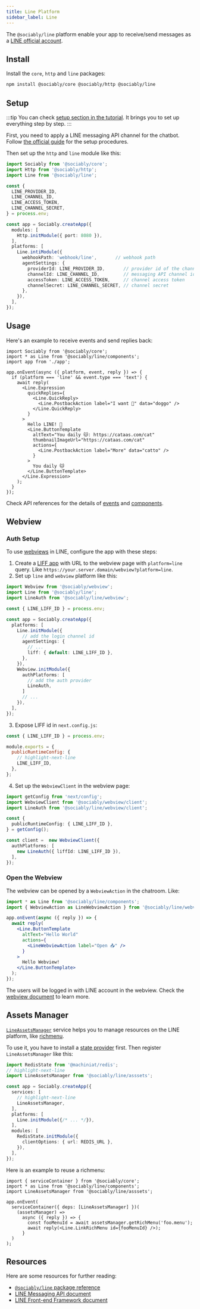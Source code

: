 ```yaml
---
title: Line Platform
sidebar_label: Line
---
```


The `@sociably/line` platform enable your app to receive/send messages as a
[LINE official account](https://www.linebiz.com/jp-en/other/).

## Install

Install the `core`, `http` and `line` packages:

```bash
npm install @sociably/core @sociably/http @sociably/line
```

## Setup

:::tip
You can check [setup section in the tutorial](https://sociably.js.org/docs/learn/create-app#platform-setup?p=line).
It brings you to set up everything step by step.
:::

First, you need to apply a LINE messaging API channel for the chatbot.
Follow [the official guide](https://developers.line.biz/en/docs/messaging-api/building-bot/)
for the setup procedures.

Then set up the `http` and `line` module like this:

```ts
import Sociably from '@sociably/core';
import Http from '@sociably/http';
import Line from '@sociably/line';

const {
  LINE_PROVIDER_ID,
  LINE_CHANNEL_ID,
  LINE_ACCESS_TOKEN,
  LINE_CHANNEL_SECRET,
} = process.env;

const app = Sociably.createApp({
  modules: [
    Http.initModule({ port: 8080 }),
  ],
  platforms: [
    Line.intiModule({
      webhookPath: 'webhook/line',       // webhook path
      agentSettings: {
        providerId: LINE_PROVIDER_ID,       // provider id of the channel
        channelId: LINE_CHANNEL_ID,         // messaging API channel id
        accessToken: LINE_ACCESS_TOKEN,     // channel access token
        channelSecret: LINE_CHANNEL_SECRET, // channel secret
      },
    }),
  ],
});
```

## Usage

Here's an example to receive events and send replies back:

```tsx
import Sociably from '@sociably/core';
import * as Line from '@sociably/line/components';
import app from './app';

app.onEvent(async ({ platform, event, reply }) => {
  if (platform === 'line' && event.type === 'text') {
    await reply(
      <Line.Expression
        quickReplies={
          <Line.QuickReply>
            <Line.PostbackAction label="I want 🐶" data="doggo" />
          </Line.QuickReply>
        }
      >
        Hello LINE! 👋
        <Line.ButtonTemplate
          altText="You daily 🐱: https://cataas.com/cat"
          thumbnailImageUrl="https://cataas.com/cat"
          actions={
            <Line.PostbackAction label="More" data="catto" />
          }
        >
          You daily 🐱
        </Line.ButtonTemplate>
      </Line.Expression>
    );
  }
});
```

Check API references for the details of [events](https://sociably.js.org/api/modules/line#lineevent)
and [components](https://sociably.js.org/api/modules/line_components).

## Webview

### Auth Setup

To use [webviews](./embedded-webview) in LINE,
configure the app with these steps:

1. Create a [LIFF app](https://developers.line.biz/en/docs/liff/registering-liff-apps/)
   with URL to the webview page with `platform=line` query.
   Like `https://your.server.domain/webview?platform=line`.
2. Set up `line` and `webview` platform like this:

```ts
import Webview from '@sociably/webview';
import Line from '@sociably/line';
import LineAuth from '@sociably/line/webview';

const { LINE_LIFF_ID } = process.env;

const app = Sociably.createApp({
  platforms: [
    Line.initModule({
      // add the login channel id
      agentSettings: {
        // ...
        liff: { default: LINE_LIFF_ID },
      },
    }),
    Webview.initModule({
      authPlatforms: [
        // add the auth provider
        LineAuth,
      ]
      // ...
    }),
  ],
});
```

3. Expose LIFF id in `next.config.js`:

```js
const { LINE_LIFF_ID } = process.env;

module.exports = {
  publicRuntimeConfig: {
    // highlight-next-line
    LINE_LIFF_ID,
  },
};
```

4. Set up the `WebviewClient` in the webview page:

```ts
import getConfig from 'next/config';
import WebviewClient from '@sociably/webview/client';
import LineAuth from '@sociably/line/webview/client';

const {
  publicRuntimeConfig: { LINE_LIFF_ID },
} = getConfig();

const client =  new WebviewClient({
  authPlatforms: [
    new LineAuth({ liffId: LINE_LIFF_ID }),
  ],
});
```

### Open the Webview

The webview can be opened by a `WebviewAction` in the chatroom.
Like:

```jsx
import * as Line from '@sociably/line/components';
import { WebviewAction as LineWebviewAction } from '@sociably/line/webview';

app.onEvent(async ({ reply }) => {
  await reply(
    <Line.ButtonTemplate
      altText="Hello World"
      actions={
        <LineWebviewAction label="Open 📤" />
      }
    >
      Hello Webview!
    </Line.ButtonTemplate>
  );
});
```

The users will be logged in with LINE account in the webview.
Check the [webview document](https://sociably.js.org/docs/embedded-webview)
to learn more.

## Assets Manager

[`LineAssetsManager`](https://sociably.js.org/api/classes/line_asset.lineassetsmanager.html)
service helps you to manage resources on the LINE platform,
like [richmenu](https://developers.line.biz/en/docs/messaging-api/using-rich-menus/#using-rich-menus-introduction).

To use it, you have to install a [state provider](./using-states) first.
Then register `LineAssetsManager` like this:

```ts
import RedisState from '@machiniat/redis';
// highlight-next-line
import LineAssetsManager from '@sociably/line/asssets';

const app = Sociably.createApp({
  services: [
    // highlight-next-line
    LineAssetsManager,
  ],
  platforms: [
    Line.initModule({/* ... */}),
  ],
  modules: [
    RedisState.initModule({
      clientOptions: { url: REDIS_URL },
    }),
  ],
});
```

Here is an example to reuse a richmenu:

```tsx
import { serviceContainer } from '@sociably/core';
import * as Line from '@sociably/line/components';
import LineAssetsManager from '@sociably/line/asssets';

app.onEvent(
  serviceContainer({ deps: [LineAssetsManager] })(
    (assetsManager) =>
      async ({ reply }) => {
        const fooMenuId = await assetsManager.getRichMenu('foo.menu');
        await reply(<Line.LinkRichMenu id={fooMenuId} />);
      }
  )
);
```

## Resources

Here are some resources for further reading:

- [`@sociably/line` package reference](https://sociably.js.org/api/modules/line.html)
- [LINE Messaging API document](https://developers.line.biz/en/docs/messaging-api/overview/)
- [LINE Front-end Framework document](https://developers.line.biz/en/docs/liff/overview/)
